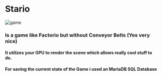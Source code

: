 # Stario
![game](https://github.com/Apuuu/Stario/assets/11756503/59bd2226-e1ce-46f1-a787-cdca877be35a)
### Is a game like Factorio but without Conveyor Belts (Yes very nice)
#### It utilizes your GPU to render the scene which allows really cool stuff to do.
#### For saving the current state of the Game i used an MariaDB SQL Database
